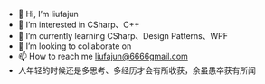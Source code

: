 - 👋 Hi, I’m liufajun
- 👀 I’m interested in CSharp、C++
- 🌱 I’m currently learning CSharp、Design Patterns、WPF
- 💞️ I’m looking to collaborate on
- 📫 How to reach me liufajun@6666gmail.com
- 人年轻的时候还是多思考、多经历才会有所收获，余虽愚卒获有所闻
<!---
liufajun66/liufajun66 is a ✨ special ✨ repository because its `README.md` (this file) appears on your GitHub profile.
You can click the Preview link to take a look at your changes.
--->
